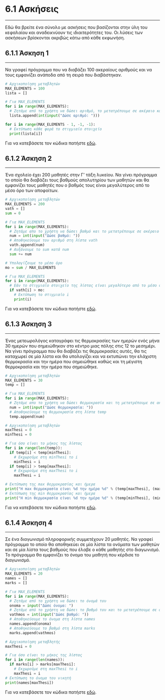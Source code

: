 # 6.1 Ασκήσεις

---

Εδώ θα βρείτε ένα σύνολο με ασκήσεις που βασίζονται στην ύλη του κεφαλαίου και αναδεικνύουν τις ιδιαιτερότητες του. Οι λύσεις των ασκήσεων βρίσκονται ακριβώς κάτω από κάθε εκφωνήση.

## 6.1.1 Άσκηση 1

---

Να γραφεί πρόγραµµα που να διαβάζει 100 ακεραίους αριθμούς και να τους εμφανίζει ανάποδα από τη σειρά που διαβάστηκαν.

```python
# Αρχικοποίηση μεταβλητών
MAX_ELEMENTS = 100
lista = []

# Για MAX_ELEMENTS
for i in range(MAX_ELEMENTS):
  # Ζητάμε από το χρήστη να δώσει αριθμό, το μετατρέπουμε σε ακέραιο και το αποθηκεύουμε στη λίστα
  lista.append(int(input("Δώσε αριθμό: ")))

for i in range(MAX_ELEMENTS - 1, -1, -1):
  # Εκτύπωση κάθε φορά το στιγμιαίο στοιχείο
  print(lista[i])
```

Για να κατεβάσετε τον κώδικα πατήστε [εδώ](src/lecture-06-exercise-01.py).

## 6.1.2 Άσκηση 2

---

Ένα σχολείο έχει 200 μαθητές στην Γ’ τάξη λυκείου. Να γίνει πρόγραµµα το οποίο θα διαβάζει τους βαθμούς απολυτηρίου των μαθητών και θα εμφανίζει τους μαθητές που ο βαθμός τους είναι µεγαλύτερος από το µέσο όρο των αποφοίτων.

```python
# Αρχικοποίηση μεταβλητών
ΜAX_ELEMENTS = 200
vath = []
sum = 0

# Για ΜAX_ELEMENTS
for i in range(ΜAX_ELEMENTS):
  # Ζητάμε απο το χρήστη να δώσει βαθμό και το μετατρέπουμε σε ακέραιο
  num = int(input("Δώσε βαθμό: "))
  # Αποθηκεύουμε τον αριθμό στη λίστα vath
  vath.append(num)
  # Αυξάνουμε το sum κατά num
  sum += num

# Υπολογίζουμε το μέσο όρο
mo = sum / ΜAX_ELEMENTS

# Για ΜAX_ELEMENTS
for i in range(ΜAX_ELEMENTS):
  # Εάν το στιγμιαίο στοιχείο της λίστας είναι μεγαλύτερο από το μέσο όρο
  if vath[i] > mo:
    # Εκτύπωση το στιγμιαίο i
    print(i)
```

Για να κατεβάσετε τον κώδικα πατήστε [εδώ](src/lecture-06-exercise-02.py).

## 6.1.3 Άσκηση 3

---

Ένας µετεωρολόγος καταγράφει τις θερμοκρασίες των ημερών ενός μήνα 30 ημερών που σημειώθηκαν στο κέντρο µιας πόλης στις 12 το μεσημέρι. Να γίνει πρόγραµµα που θα διαβάζει τις θερμοκρασίες αυτές, θα τις καταχωρεί σε µία λίστα και θα υπολογίζει και να εκτυπώνει την ελάχιστη θερμοκρασία και την ημέρα που σημειώθηκε καθώς και τη µέγιστη θερμοκρασία και την ημέρα που σημειώθηκε.

```python
# Aρχικοποίηση μεταβλητών
MAX_ELEMENTS = 30
temp = []

# Για MAX_ELEMENTS
for i in range(MAX_ELEMENTS):
  # Ζητάμε απο το χρήστη να δώσει θερμοκρασία και τη μετατρέπουμε σε ακέραιο
  num = int(input("Δώσε θερμοκρασία: "))
  # Αποθηκεύουμε τη θερμοκρασία στη λίστα temp
  temp.append(num)

# Aρχικοποίηση μεταβλητών
maxThesi = 0
minThesi = 0

# Για όσο είναι το μήκος της λίστας
for i in range(len(temp)):
  if temp[i] < temp[minThesi]:
    # Εκχωρούμε στη minThesi το i
    minThesi = i
  if temp[i] > temp[maxThesi]:
    # Εκχωρούμε στη maxThesi το i
    maxThesi = i

# Eκτύπωση της max θερμοκρασίας και ήμερα
print("Η max θερμοκρασία είναι %d την ημέρα %d" % (temp[maxThesi], (maxThesi + 1)))
# Eκτύπωση της min θερμοκρασίας και ήμερα
print("Η min θερμοκρασία είναι %d την ημέρα %d" % (temp[minThesi], (minThesi + 1)))
```

Για να κατεβάσετε τον κώδικα πατήστε [εδώ](src/lecture-06-exercise-03.py).

## 6.1.4 Άσκηση 4

---

Σε ένα διαγωνισμό πληροφορικής συµµετέχουν 20 µαθητές. Να γραφεί πρόγραµµα το οποίο θα αποθηκεύει σε µία λίστα τα ονόματα των µαθητών και σε µία λίστα τους βαθμούς που έλαβε ο κάθε µαθητής στο διαγωνισμό. Το πρόγραµµα θα εμφανίζει το όνομα του µαθητή που κέρδισε το διαγωνισμό.

```python
# Αρχικοποίηση μεταβλητών
MAX_ELEMENTS = 20
names = []
marks = []

# Για MAX_ELEMENTS
for i in range(MAX_ELEMENTS):
  # Ζητάμε από το χρήστη να δώσει το όνομά του
  onoma = input("Δώσε όνομα: ")
  # Ζητάμε από το χρήστη να δώσει το βαθμό του και το μετατρέπουμε σε ακέραιο
  vathmos = int(input("Δώσε βαθμό: "))
  # Αποθηκεύουμε το όνομα στη λίστα names
  names.append(onoma)
  # Αποθηκεύουμε το βαθμό στη λίστα marks
  marks.append(vathmos)

# Αρχικοποίηση μεταβλητής
maxThesi = 0

# Για όσο είναι το μήκος της λίστας
for i in range(len(names)):
  if marks[i] > marks[maxThesi]:
    # Εκχωρούμε στη maxThesi το i
    maxThesi = i
# Εκτύπωση το όνομα του νικητή
print(names[maxThesi])
```

Για να κατεβάσετε τον κώδικα πατήστε [εδώ](src/lecture-06-exercise-04.py).

